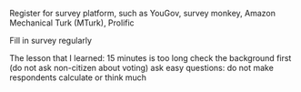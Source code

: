 Register for survey platform, such as YouGov, survey monkey, Amazon Mechanical Turk (MTurk), Prolific

Fill in survey regularly 

The lesson that I learned: 
15 minutes is too long 
check the background first (do not ask non-citizen about voting)
ask easy questions: do not make respondents calculate or think much 

